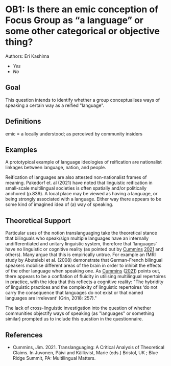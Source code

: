# OB1: Is there an emic conception of Focus Group as “a language” or some other categorical or objective thing? 

Authors: Eri Kashima
- *Yes*
- *No*


## Goal

This question intends to identify whether a group conceptualises ways of speaking a certain way as a reified "language".


## Definitions

emic = a locally understood; as perceived by community insiders


## Examples

A prototypical example of language ideologies of reification are nationalist linkages between language, nation, and people.

Reification of languages are also attested non-nationalist frames of meaning. Pakedorf et. al (2021) have noted that linguistic reification in small-scale multilingual societies is often spatially and/or politically anchored (p.839). A local place may be viewed as having a language, or being strongly associated with a  language. Either way there appears to be some kind of imagined idea of (a) way of speaking.

## Theoretical Support

Particular uses of the notion translanguaging take the theoretical stance that bilinguals who speak/sign multiple languages have an internally undifferentiated and unitary linguistic system, therefore that  ‘languages’	have no linguistic or cognitive reality (as pointed out by [Cummins](#source-Cummins2021) [2021](#source-Cummins2021) and others). Many argue that this is empirically untrue. For example an fMRI study by Abutelebi et al. (2008) demonstrate that German-French bilingual speakers mobilise different areas of the brain in order to inhibit the effects of the other language when speaking one. As [Cummins](#source-Cummins2021) ([2021](#source-Cummins2021)) points out, there appears to be a conflation of fluidity in utilising multilingual repertoires in practice, with the idea that this reflects a cognitive reality: "The hybridity	of linguistic practices	and the	complexity	of linguistic repertoires	‘do	not	carry	the	consequence that languages	do	not	exist	or that	named	languages	are	irrelevant’ (Grin,	2018:	257)."

The lack of cross-linguistic investigation into the question of whether communities objectify ways of speaking (as "languages" or something similar) prompted us to include this question in the questionnaire.


## References

- <a id="source-Cummins2021"> </a>Cummins, Jim. 2021. Translanguaging: A Critical Analysis of Theoretical Claims. In Juvonen, Päivi and Källkvist, Marie (eds.) Bristol, UK ; Blue Ridge Summit, PA: Multilingual Matters.
